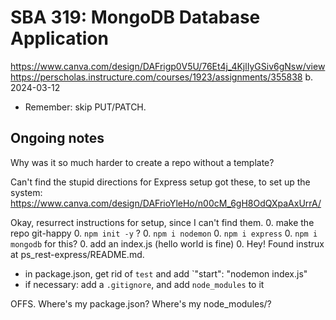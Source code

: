 # SBA 319: MongoDB Database Application
https://www.canva.com/design/DAFrigp0V5U/76Et4j_4KjlIyGSiv6gNsw/view
https://perscholas.instructure.com/courses/1923/assignments/355838
b. 2024-03-12

+ Remember: skip PUT/PATCH.






## Ongoing notes
Why was it so much harder to create a repo without a template?

Can't find the stupid directions for Express setup
got these, to set up the system: https://www.canva.com/design/DAFrioYleHo/n00cM_6gH8OdQXpaAxUrrA/  

Okay, resurrect instructions for setup, since I can't find them.
0. make the repo git-happy
0. `npm init -y` ?
0. `npm i nodemon`
0. `npm i express`
0. `npm i mongodb` for this?
0. add an index.js (hello world is fine)
0. 
Hey! Found instrux at ps_rest-express/README.md.
* in package.json, get rid of `test` and add `"start": "nodemon index.js"
* if necessary: add a `.gitignore`, and add `node_modules` to it

OFFS. Where's my package.json? Where's my node_modules/?

